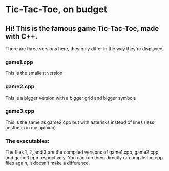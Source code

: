 # Tic-Tac-Toe, on budget
## Hi! This is the famous game Tic-Tac-Toe, made with C++.
There are three versions here, they only differ in the way they're displayed.

### game1.cpp
This is the smallest version

### game2.cpp
This is a bigger version with a bigger grid and bigger symbols

### game3.cpp
This is the same as game2.cpp but with asterisks instead of lines (less aesthetic in my opinion)

### The executables:
The files 1, 2, and 3 are the compiled versions of game1.cpp, game2.cpp, and game3.cpp respectively. You can run them directly or compile the cpp files again, it doesn't make a difference.
